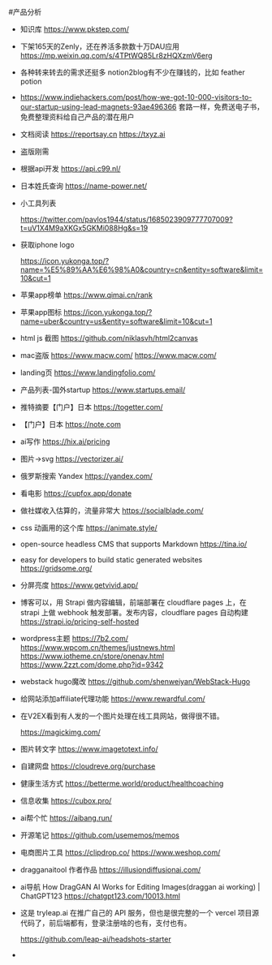 \#产品分析 

- 知识库 https://www.pkstep.com/ 

- 下架165天的Zenly，还在养活多款数十万DAU应用 https://mp.weixin.qq.com/s/4TPtWQ85Lr8zHQXzmV6erg 

- 各种转来转去的需求还挺多 notion2blog有不少在赚钱的，比如 feather potion

- https://www.indiehackers.com/post/how-we-got-10-000-visitors-to-our-startup-using-lead-magnets-93ae496366 套路一样，免费送电子书，免费整理资料给自己产品的潜在用户

- 文档阅读 https://reportsay.cn   https://txyz.ai  

- 盗版刚需

- 根据api开发 https://api.c99.nl/

- 日本姓氏查询 https://name-power.net/

- 小工具列表

  https://twitter.com/pavlos1944/status/1685023909777707009?t=uV1X4M9aXKGx5GKMi088Hg&s=19

- 获取iphone logo

  https://icon.yukonga.top/?name=%E5%89%AA%E6%98%A0&country=cn&entity=software&limit=10&cut=1

- 苹果app榜单  https://www.qimai.cn/rank

- 苹果app图标 https://icon.yukonga.top/?name=uber&country=us&entity=software&limit=10&cut=1

- html js 截图 https://github.com/niklasvh/html2canvas

- mac盗版 https://www.macw.com/ https://www.macw.com/

- landing页 https://www.landingfolio.com/

- 产品列表-国外startup https://www.startups.email/

- 推特摘要【门户】日本  https://togetter.com/

- 【门户】日本 https://note.com

- ai写作 https://hix.ai/pricing

- 图片->svg https://vectorizer.ai/

- 俄罗斯搜索 Yandex https://yandex.com/

- 看电影 https://cupfox.app/donate

- 做社媒收入估算的，流量非常大 https://socialblade.com/ 

- css 动画用的这个库  https://animate.style/

- open-source headless CMS that supports Markdown https://tina.io/

- easy for developers to build static generated websites https://gridsome.org/

- 分屏亮度 https://www.getvivid.app/

- 博客可以，用 Strapi 做内容编辑，前端部署在 cloudflare pages 上，在 strapi 上做 webhook 触发部署。发布内容，cloudflare pages 自动构建 https://strapi.io/pricing-self-hosted

- wordpress主题 https://7b2.com/  https://www.wpcom.cn/themes/justnews.html  https://www.iotheme.cn/store/onenav.html https://www.2zzt.com/dome.php?id=9342

- webstack hugo魔改 https://github.com/shenweiyan/WebStack-Hugo

- 给网站添加affiliate代理功能 https://www.rewardful.com/

- 在V2EX看到有人发的一个图片处理在线工具网站，做得很不错。

   https://magickimg.com/

- 图片转文字 https://www.imagetotext.info/

- 自建网盘 https://cloudreve.org/purchase

- 健康生活方式 https://betterme.world/product/healthcoaching

- 信息收集 https://cubox.pro/

- ai帮个忙 https://aibang.run/

- 开源笔记 https://github.com/usememos/memos

- 电商图片工具 https://clipdrop.co/ https://www.weshop.com/

- dragganaitool 作者作品 https://illusiondiffusionai.com/ 

- ai导航 How DragGAN AI Works for Editing Images(draggan ai working) | ChatGPT123
  https://chatgpt123.com/10013.html

- 这是 tryleap.ai 在推广自己的 API 服务，但也是很完整的一个 vercel 项目源代码了，前后端都有，登录注册啥的也有，支付也有。 

  https://github.com/leap-ai/headshots-starter

- 



